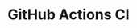 # GitHub Actions CI

















































































































































































































































































































































































































































































































































































































































































































































































































































































































































































































































































































































































































































































































































































































































































































































































































































































































































































